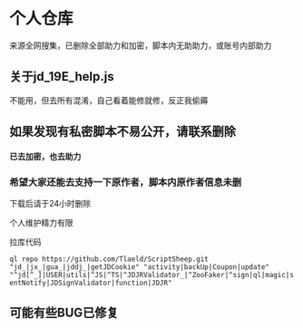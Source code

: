 # 个人仓库
来源全网搜集，已删除全部助力和加密，脚本内无助助力，或账号内部助力

## 关于jd_19E_help.js
不能用，但去所有混淆，自己看着能修就修，反正我偷薅

## 如果发现有私密脚本不易公开，请联系删除

#### 已去加密，也去助力

### 希望大家还能去支持一下原作者，脚本内原作者信息未删

下载后请于24小时删除

个人维护精力有限

拉库代码

`ql repo https://github.com/Tlaeld/ScriptSheep.git "jd_|jx_|gua_|jddj_|getJDCookie" "activity|backUp|Coupon|update" "^jd[^_]|USER|utils|^JS|^TS|^JDJRValidator_|^ZooFaker|^sign|ql|magic|sentNotify|JDSignValidator|function|JDJR"`

## 可能有些BUG已修复
